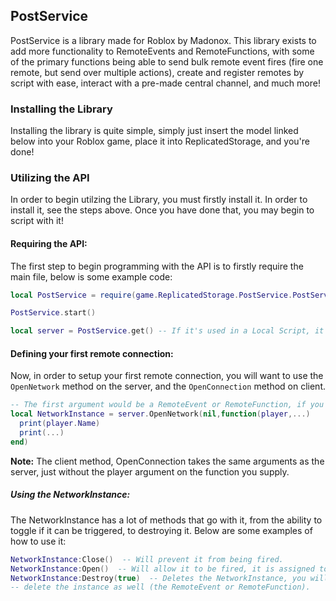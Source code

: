 ## PostService

PostService is a library made for Roblox by Madonox.  This library exists to add more functionality to RemoteEvents and RemoteFunctions, with some of the primary functions being able to send bulk remote event fires (fire one remote, but send over multiple actions), create and register remotes by script with ease, interact with a pre-made central channel, and much more!

### Installing the Library

Installing the library is quite simple, simply just insert the model linked below into your Roblox game, place it into ReplicatedStorage, and you're done!

### Utilizing the API

In order to begin utilzing the Library, you must firstly install it.  In order to install it, see the steps above.  Once you have done that, you may begin to script with it!

#### Requiring the API:

The first step to begin programming with the API is to firstly require the main file, below is some example code:
```lua
local PostService = require(game.ReplicatedStorage.PostService.PostService)

PostService.start()

local server = PostService.get() -- If it's used in a Local Script, it would return the client methods instead.
```

#### Defining your first remote connection:

Now, in order to setup your first remote connection, you will want to use the `OpenNetwork` method on the server, and the `OpenConnection` method on client.

```lua
-- The first argument would be a RemoteEvent or RemoteFunction, if you wished to assign this to a pre-existing one.
local NetworkInstance = server.OpenNetwork(nil,function(player,...)
  print(player.Name)
  print(...)
end)
```

**Note:** The client method, OpenConnection takes the same arguments as the server, just without the player argument on the function you supply.

##### Using the NetworkInstance:

The NetworkInstance has a lot of methods that go with it, from the ability to toggle if it can be triggered, to destroying it.
Below are some examples of how to use it:
```lua
NetworkInstance:Close()  -- Will prevent it from being fired.
NetworkInstance:Open()  -- Will allow it to be fired, it is assigned to this state by default.
NetworkInstance:Destroy(true)  -- Deletes the NetworkInstance, you will not be able to interact with it anymore.  Setting the first argument to true will [SEE BELOW]
-- delete the instance as well (the RemoteEvent or RemoteFunction).
